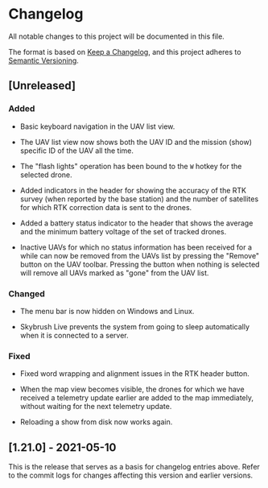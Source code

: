 # Changelog

All notable changes to this project will be documented in this file.

The format is based on [Keep a Changelog](https://keepachangelog.com/en/1.0.0/),
and this project adheres to [Semantic Versioning](https://semver.org/spec/v2.0.0.html).

## [Unreleased]

### Added

- Basic keyboard navigation in the UAV list view.

- The UAV list view now shows both the UAV ID and the mission (show) specific ID
  of the UAV all the time.

- The "flash lights" operation has been bound to the `W` hotkey for the selected
  drone.

- Added indicators in the header for showing the accuracy of the RTK survey
  (when reported by the base station) and the number of satellites for which
  RTK correction data is sent to the drones.

- Added a battery status indicator to the header that shows the average and the
  minimum battery voltage of the set of tracked drones.

- Inactive UAVs for which no status information has been received for a while
  can now be removed from the UAVs list by pressing the "Remove" button on the
  UAV toolbar. Pressing the button when nothing is selected will remove all
  UAVs marked as "gone" from the UAV list.

### Changed

- The menu bar is now hidden on Windows and Linux.

- Skybrush Live prevents the system from going to sleep automatically when it is
  connected to a server.

### Fixed

- Fixed word wrapping and alignment issues in the RTK header button.

- When the map view becomes visible, the drones for which we have received a
  telemetry update earlier are added to the map immediately, without waiting for
  the next telemetry update.

- Reloading a show from disk now works again.

## [1.21.0] - 2021-05-10

This is the release that serves as a basis for changelog entries above. Refer
to the commit logs for changes affecting this version and earlier versions.
